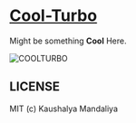 [Cool-Turbo](https://krman009.github.io/Cool-Turbo/ "Website")
==========

Might be something **Cool** Here.

![COOLTURBO](http://cdn.memegenerator.net/instances/500x/43688293.jpg)

## LICENSE

MIT (c) Kaushalya Mandaliya
